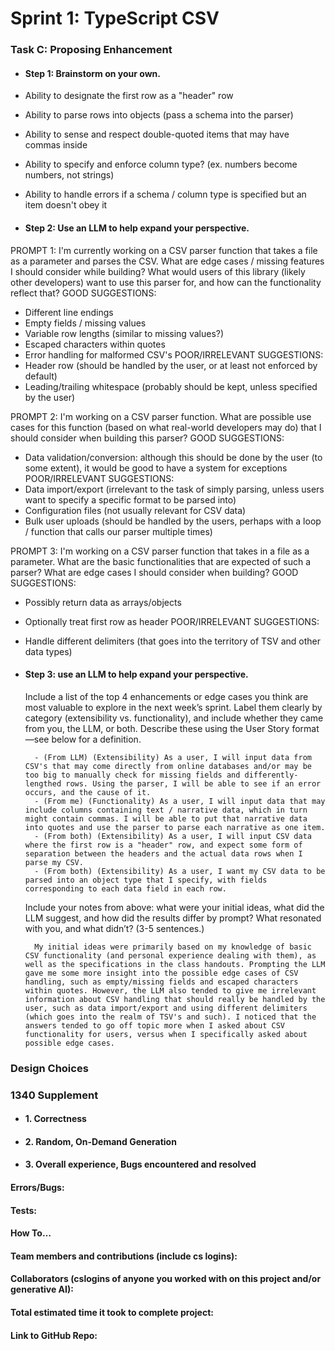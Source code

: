 # Sprint 1: TypeScript CSV

### Task C: Proposing Enhancement

- #### Step 1: Brainstorm on your own.
- Ability to designate the first row as a "header" row
- Ability to parse rows into objects (pass a schema into the parser)
- Ability to sense and respect double-quoted items that may have commas inside
- Ability to specify and enforce column type? (ex. numbers become numbers, not strings)
- Ability to handle errors if a schema / column type is specified but an item doesn't obey it

- #### Step 2: Use an LLM to help expand your perspective.
PROMPT 1: I'm currently working on a CSV parser function that takes a file as a parameter and parses the CSV. What are edge cases / missing features I should consider while building? What would users of this library (likely other developers) want to use this parser for, and how can the functionality reflect that?
GOOD SUGGESTIONS:
- Different line endings
- Empty fields / missing values
- Variable row lengths (similar to missing values?)
- Escaped characters within quotes
- Error handling for malformed CSV's
POOR/IRRELEVANT SUGGESTIONS:
- Header row (should be handled by the user, or at least not enforced by default)
- Leading/trailing whitespace (probably should be kept, unless specified by the user)

PROMPT 2: I'm working on a CSV parser function. What are possible use cases for this function (based on what real-world developers may do) that I should consider when building this parser?
GOOD SUGGESTIONS:
- Data validation/conversion: although this should be done by the user (to some extent), it would be good to have a system for exceptions
POOR/IRRELEVANT SUGGESTIONS:
- Data import/export (irrelevant to the task of simply parsing, unless users want to specify a specific format to be parsed into)
- Configuration files (not usually relevant for CSV data)
- Bulk user uploads (should be handled by the users, perhaps with a loop / function that calls our parser multiple times)

PROMPT 3: I'm working on a CSV parser function that takes in a file as a parameter. What are the basic functionalities that are expected of such a parser? What are edge cases I should consider when building?
GOOD SUGGESTIONS:
- Possibly return data as arrays/objects
- Optionally treat first row as header
POOR/IRRELEVANT SUGGESTIONS:
- Handle different delimiters (that goes into the territory of TSV and other data types)

- #### Step 3: use an LLM to help expand your perspective.

    Include a list of the top 4 enhancements or edge cases you think are most valuable to explore in the next week’s sprint. Label them clearly by category (extensibility vs. functionality), and include whether they came from you, the LLM, or both. Describe these using the User Story format—see below for a definition. 
    
        - (From LLM) (Extensibility) As a user, I will input data from CSV's that may come directly from online databases and/or may be too big to manually check for missing fields and differently-lengthed rows. Using the parser, I will be able to see if an error occurs, and the cause of it.
        - (From me) (Functionality) As a user, I will input data that may include columns containing text / narrative data, which in turn might contain commas. I will be able to put that narrative data into quotes and use the parser to parse each narrative as one item.
        - (From both) (Extensibility) As a user, I will input CSV data where the first row is a "header" row, and expect some form of separation between the headers and the actual data rows when I parse my CSV.
        - (From both) (Extensibility) As a user, I want my CSV data to be parsed into an object type that I specify, with fields corresponding to each data field in each row.

    Include your notes from above: what were your initial ideas, what did the LLM suggest, and how did the results differ by prompt? What resonated with you, and what didn’t? (3-5 sentences.) 

        My initial ideas were primarily based on my knowledge of basic CSV functionality (and personal experience dealing with them), as well as the specifications in the class handouts. Prompting the LLM gave me some more insight into the possible edge cases of CSV handling, such as empty/missing fields and escaped characters within quotes. However, the LLM also tended to give me irrelevant information about CSV handling that should really be handled by the user, such as data import/export and using different delimiters (which goes into the realm of TSV's and such). I noticed that the answers tended to go off topic more when I asked about CSV functionality for users, versus when I specifically asked about possible edge cases.

### Design Choices

### 1340 Supplement

- #### 1. Correctness

- #### 2. Random, On-Demand Generation

- #### 3. Overall experience, Bugs encountered and resolved
#### Errors/Bugs:
#### Tests:
#### How To…

#### Team members and contributions (include cs logins):

#### Collaborators (cslogins of anyone you worked with on this project and/or generative AI):
#### Total estimated time it took to complete project:
#### Link to GitHub Repo:  
